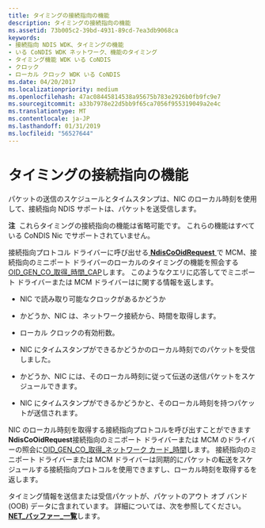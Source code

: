 ```yaml
---
title: タイミングの接続指向の機能
description: タイミングの接続指向の機能
ms.assetid: 73b005c2-39bd-4931-89cd-7ea3db9068ca
keywords:
- 接続指向 NDIS WDK、タイミングの機能
- いる CoNDIS WDK ネットワーク、機能のタイミング
- タイミング機能 WDK いる CoNDIS
- クロック
- ローカル クロック WDK いる CoNDIS
ms.date: 04/20/2017
ms.localizationpriority: medium
ms.openlocfilehash: 47ac08445814538a95675b783e2926b0fb9fc9e7
ms.sourcegitcommit: a33b7978e22d5bb9f65ca7056f955319049a2e4c
ms.translationtype: MT
ms.contentlocale: ja-JP
ms.lasthandoff: 01/31/2019
ms.locfileid: "56527644"
---
```

# <a name="connection-oriented-timing-features"></a>タイミングの接続指向の機能





パケットの送信のスケジュールとタイムスタンプは、NIC のローカル時刻を使用して、接続指向 NDIS サポートは、パケットを送受信します。

**注**  これらタイミングの接続指向の機能は省略可能です。 これらの機能はすべている CoNDIS Nic でサポートされていません。

 

接続指向プロトコル ドライバーに呼び出せる[ **NdisCoOidRequest** ](https://msdn.microsoft.com/library/windows/hardware/ff561711)で MCM、接続指向のミニポート ドライバーのローカルのタイミングの機能を照会する[OID\_GEN\_CO\_取得\_時間\_CAP](https://msdn.microsoft.com/library/windows/hardware/ff569451)します。 このようなクエリに応答してでミニポート ドライバーまたは MCM ドライバーはに関する情報を返します。

-   NIC で読み取り可能なクロックがあるかどうか

-   かどうか、NIC は、ネットワーク接続から、時間を取得します。

-   ローカル クロックの有効桁数。

-   NIC にタイムスタンプができるかどうかのローカル時刻でのパケットを受信しました。

-   かどうか、NIC には、そのローカル時刻に従って伝送の送信パケットをスケジュールできます。

-   NIC にタイムスタンプができるかどうかと、そのローカル時刻を持つパケットが送信されます。

NIC のローカル時刻を取得する接続指向プロトコルを呼び出すことができます**NdisCoOidRequest**接続指向のミニポート ドライバーまたは MCM のドライバーの照会に[OID\_GEN\_CO\_取得\_ネットワーク カード\_時間](https://msdn.microsoft.com/library/windows/hardware/ff569450)します。 接続指向のミニポート ドライバーまたは MCM ドライバーは同期的にパケットの転送をスケジュールする接続指向プロトコルを使用できますし、ローカル時刻を取得するを返します。

タイミング情報を送信または受信パケットが、パケットのアウト オブ バンド (OOB) データに含まれています。 詳細については、次を参照してください。 [ **NET\_バッファー\_一覧**](https://msdn.microsoft.com/library/windows/hardware/ff568388)します。

 

 






